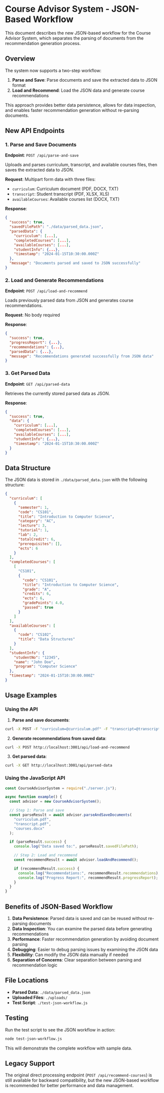 # Course Advisor System - JSON-Based Workflow

This document describes the new JSON-based workflow for the Course Advisor System, which separates the parsing of documents from the recommendation generation process.

## Overview

The system now supports a two-step workflow:

1. **Parse and Save**: Parse documents and save the extracted data to JSON format
2. **Load and Recommend**: Load the JSON data and generate course recommendations

This approach provides better data persistence, allows for data inspection, and enables faster recommendation generation without re-parsing documents.

## New API Endpoints

### 1. Parse and Save Documents

**Endpoint**: `POST /api/parse-and-save`

Uploads and parses curriculum, transcript, and available courses files, then saves the extracted data to JSON.

**Request**: Multipart form data with three files:

- `curriculum`: Curriculum document (PDF, DOCX, TXT)
- `transcript`: Student transcript (PDF, XLSX, XLS)
- `availableCourses`: Available courses list (DOCX, TXT)

**Response**:

```json
{
  "success": true,
  "savedFilePath": "./data/parsed_data.json",
  "parsedData": {
    "curriculum": [...],
    "completedCourses": [...],
    "availableCourses": [...],
    "studentInfo": {...},
    "timestamp": "2024-01-15T10:30:00.000Z"
  },
  "message": "Documents parsed and saved to JSON successfully"
}
```

### 2. Load and Generate Recommendations

**Endpoint**: `POST /api/load-and-recommend`

Loads previously parsed data from JSON and generates course recommendations.

**Request**: No body required

**Response**:

```json
{
  "success": true,
  "progressReport": {...},
  "recommendations": {...},
  "parsedData": {...},
  "message": "Recommendations generated successfully from JSON data"
}
```

### 3. Get Parsed Data

**Endpoint**: `GET /api/parsed-data`

Retrieves the currently stored parsed data as JSON.

**Response**:

```json
{
  "success": true,
  "data": {
    "curriculum": [...],
    "completedCourses": [...],
    "availableCourses": [...],
    "studentInfo": {...},
    "timestamp": "2024-01-15T10:30:00.000Z"
  }
}
```

## Data Structure

The JSON data is stored in `./data/parsed_data.json` with the following structure:

```json
{
  "curriculum": [
    {
      "semester": 1,
      "code": "CS101",
      "title": "Introduction to Computer Science",
      "category": "AC",
      "lecture": 3,
      "tutorial": 1,
      "lab": 2,
      "totalCredit": 6,
      "prerequisites": [],
      "ects": 6
    }
  ],
  "completedCourses": [
    [
      "CS101",
      {
        "code": "CS101",
        "title": "Introduction to Computer Science",
        "grade": "A",
        "credits": 6,
        "ects": 6,
        "gradePoints": 4.0,
        "passed": true
      }
    ]
  ],
  "availableCourses": [
    {
      "code": "CS102",
      "title": "Data Structures"
    }
  ],
  "studentInfo": {
    "studentNo": "12345",
    "name": "John Doe",
    "program": "Computer Science"
  },
  "timestamp": "2024-01-15T10:30:00.000Z"
}
```

## Usage Examples

### Using the API

1. **Parse and save documents**:

```bash
curl -X POST -F "curriculum=@curriculum.pdf" -F "transcript=@transcript.pdf" -F "availableCourses=@courses.docx" http://localhost:3001/api/parse-and-save
```

2. **Generate recommendations from saved data**:

```bash
curl -X POST http://localhost:3001/api/load-and-recommend
```

3. **Get parsed data**:

```bash
curl -X GET http://localhost:3001/api/parsed-data
```

### Using the JavaScript API

```javascript
const CourseAdvisorSystem = require("./server.js");

async function example() {
  const advisor = new CourseAdvisorSystem();

  // Step 1: Parse and save
  const parseResult = await advisor.parseAndSaveDocuments(
    "curriculum.pdf",
    "transcript.pdf",
    "courses.docx"
  );

  if (parseResult.success) {
    console.log("Data saved to:", parseResult.savedFilePath);

    // Step 2: Load and recommend
    const recommendResult = await advisor.loadAndRecommend();

    if (recommendResult.success) {
      console.log("Recommendations:", recommendResult.recommendations);
      console.log("Progress Report:", recommendResult.progressReport);
    }
  }
}
```

## Benefits of JSON-Based Workflow

1. **Data Persistence**: Parsed data is saved and can be reused without re-parsing documents
2. **Data Inspection**: You can examine the parsed data before generating recommendations
3. **Performance**: Faster recommendation generation by avoiding document parsing
4. **Debugging**: Easier to debug parsing issues by examining the JSON data
5. **Flexibility**: Can modify the JSON data manually if needed
6. **Separation of Concerns**: Clear separation between parsing and recommendation logic

## File Locations

- **Parsed Data**: `./data/parsed_data.json`
- **Uploaded Files**: `./uploads/`
- **Test Script**: `./test-json-workflow.js`

## Testing

Run the test script to see the JSON workflow in action:

```bash
node test-json-workflow.js
```

This will demonstrate the complete workflow with sample data.

## Legacy Support

The original direct processing endpoint (`POST /api/recommend-courses`) is still available for backward compatibility, but the new JSON-based workflow is recommended for better performance and data management.
